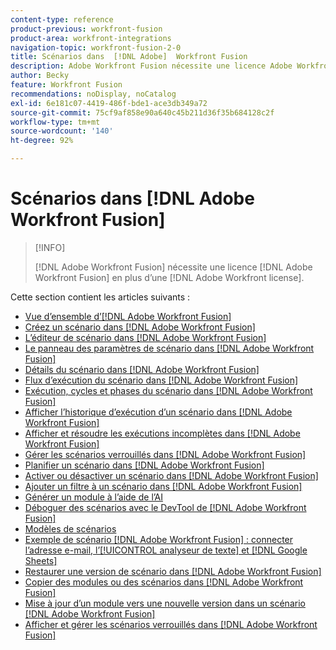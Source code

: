 ```yaml
---
content-type: reference
product-previous: workfront-fusion
product-area: workfront-integrations
navigation-topic: workfront-fusion-2-0
title: Scénarios dans  [!DNL Adobe]  Workfront Fusion
description: Adobe Workfront Fusion nécessite une licence Adobe Workfront Fusion et une licence Adobe Workfront.
author: Becky
feature: Workfront Fusion
recommendations: noDisplay, noCatalog
exl-id: 6e181c07-4419-486f-bde1-ace3db349a72
source-git-commit: 75cf9af858e90a640c45b211d36f35b684128c2f
workflow-type: tm+mt
source-wordcount: '140'
ht-degree: 92%

---
```


# Scénarios dans [!DNL Adobe Workfront Fusion]

>[!INFO]
>
>[!DNL Adobe Workfront Fusion] nécessite une licence [!DNL Adobe Workfront Fusion] en plus d’une [!DNL Adobe Workfront license].

Cette section contient les articles suivants :

* [Vue d’ensemble d’[!DNL Adobe Workfront Fusion]](../../workfront-fusion/scenarios/scenario-overview.md)
* [Créez un scénario dans  [!DNL Adobe Workfront Fusion]](../../workfront-fusion/scenarios/create-a-scenario.md)
* [L’éditeur de scénario dans  [!DNL Adobe Workfront Fusion]](../../workfront-fusion/scenarios/scenario-editor.md)
* [Le panneau des paramètres de scénario dans  [!DNL Adobe Workfront Fusion]](../../workfront-fusion/scenarios/scenario-settings-panel.md)
* [Détails du scénario dans  [!DNL Adobe Workfront Fusion]](../../workfront-fusion/scenarios/scenario-detail.md)
* [Flux d’exécution du scénario dans  [!DNL Adobe Workfront Fusion]](../../workfront-fusion/scenarios/scenario-execution-flow.md)
* [Exécution, cycles et phases du scénario dans  [!DNL Adobe Workfront Fusion]](../../workfront-fusion/scenarios/scenario-execution-cycles-phases.md)
* [Afficher l’historique d’exécution d’un scénario dans  [!DNL Adobe Workfront Fusion]](../../workfront-fusion/scenarios/view-scenario-execution-history.md)
* [Afficher et résoudre les exécutions incomplètes dans  [!DNL Adobe Workfront Fusion]](../../workfront-fusion/scenarios/view-and-resolve-incomplete-executions.md)
* [Gérer les scénarios verrouillés dans  [!DNL Adobe Workfront Fusion]](../../workfront-fusion/scenarios/view-and-manage-locked-scenarios.md)
* [Planifier un scénario dans  [!DNL Adobe Workfront Fusion]](../../workfront-fusion/scenarios/schedule-a-scenario.md)
* [Activer ou désactiver un scénario dans  [!DNL Adobe Workfront Fusion]](../../workfront-fusion/scenarios/activate-or-inactivate-scenario.md)
* [Ajouter un filtre à un scénario dans  [!DNL Adobe Workfront Fusion]](../../workfront-fusion/scenarios/add-a-filter-to-a-scenario.md)
* [Générer un module à l’aide de l’AI](/help/quicksilver/workfront-fusion/scenarios/add-a-module-with-ai.md)
* [Déboguer des scénarios avec le DevTool de  [!DNL Adobe Workfront Fusion] ](../../workfront-fusion/scenarios/debug-scenarios-with-dev-tool.md)
* [Modèles de scénarios](/help/quicksilver/workfront-fusion/scenarios/templates/fusion-templates.md)
* [Exemple de scénario [!DNL Adobe Workfront Fusion] : connecter l’adresse e-mail, l’[!UICONTROL analyseur de texte] et  [!DNL Google Sheets]](../../workfront-fusion/scenarios/example-connect-email-text-parser-gsheets.md)
* [Restaurer une version de scénario dans  [!DNL Adobe Workfront Fusion]](../../workfront-fusion/scenarios/restore-a-scenario-version.md)
* [Copier des modules ou des scénarios dans  [!DNL Adobe Workfront Fusion]](../../workfront-fusion/scenarios/copy-modules-or-scenarios.md)
* [Mise à jour d’un module vers une nouvelle version dans un scénario  [!DNL Adobe Workfront Fusion] ](../../workfront-fusion/scenarios/update-module-to-new-version.md)
* [Afficher et gérer les scénarios verrouillés dans  [!DNL Adobe Workfront Fusion]](../../workfront-fusion/scenarios/view-and-manage-locked-scenarios.md)
